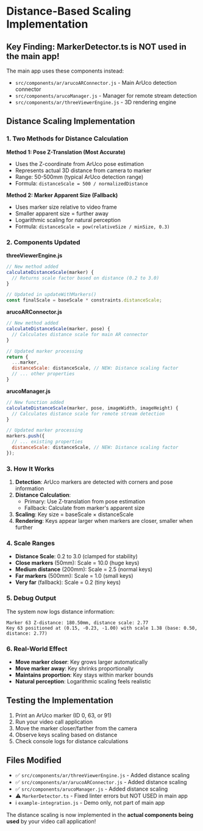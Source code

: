 # Distance-Based Scaling Implementation

## Key Finding: MarkerDetector.ts is NOT used in the main app!

The main app uses these components instead:
- `src/components/ar/arucoARConnector.js` - Main ArUco detection connector
- `src/components/arucoManager.js` - Manager for remote stream detection  
- `src/components/ar/threeViewerEngine.js` - 3D rendering engine

## Distance Scaling Implementation

### 1. Two Methods for Distance Calculation

**Method 1: Pose Z-Translation (Most Accurate)**
- Uses the Z-coordinate from ArUco pose estimation
- Represents actual 3D distance from camera to marker
- Range: 50-500mm (typical ArUco detection range)
- Formula: `distanceScale = 500 / normalizedDistance`

**Method 2: Marker Apparent Size (Fallback)**
- Uses marker size relative to video frame
- Smaller apparent size = further away
- Logarithmic scaling for natural perception
- Formula: `distanceScale = pow(relativeSize / minSize, 0.3)`

### 2. Components Updated

**threeViewerEngine.js**
```javascript
// New method added
calculateDistanceScale(marker) {
  // Returns scale factor based on distance (0.2 to 3.0)
}

// Updated in updateWithMarkers()
const finalScale = baseScale * constraints.distanceScale;
```

**arucoARConnector.js**
```javascript
// New method added
calculateDistanceScale(marker, pose) {
  // Calculates distance scale for main AR connector
}

// Updated marker processing
return {
  ...marker,
  distanceScale: distanceScale, // NEW: Distance scaling factor
  // ... other properties
}
```

**arucoManager.js**
```javascript
// New function added
calculateDistanceScale(marker, pose, imageWidth, imageHeight) {
  // Calculates distance scale for remote stream detection
}

// Updated marker processing
markers.push({
  // ... existing properties
  distanceScale: distanceScale, // NEW: Distance scaling factor
});
```

### 3. How It Works

1. **Detection**: ArUco markers are detected with corners and pose information
2. **Distance Calculation**: 
   - Primary: Use Z-translation from pose estimation
   - Fallback: Calculate from marker's apparent size
3. **Scaling**: Key size = baseScale × distanceScale
4. **Rendering**: Keys appear larger when markers are closer, smaller when further

### 4. Scale Ranges

- **Distance Scale**: 0.2 to 3.0 (clamped for stability)
- **Close markers** (50mm): Scale = 10.0 (huge keys)
- **Medium distance** (200mm): Scale = 2.5 (normal keys)  
- **Far markers** (500mm): Scale = 1.0 (small keys)
- **Very far** (fallback): Scale = 0.2 (tiny keys)

### 5. Debug Output

The system now logs distance information:
```
Marker 63 Z-distance: 180.50mm, distance scale: 2.77
Key 63 positioned at (0.15, -0.23, -1.00) with scale 1.38 (base: 0.50, distance: 2.77)
```

### 6. Real-World Effect

- **Move marker closer**: Key grows larger automatically
- **Move marker away**: Key shrinks proportionally
- **Maintains proportion**: Key stays within marker bounds
- **Natural perception**: Logarithmic scaling feels realistic

## Testing the Implementation

1. Print an ArUco marker (ID 0, 63, or 91)
2. Run your video call application
3. Move the marker closer/farther from the camera
4. Observe keys scaling based on distance
5. Check console logs for distance calculations

## Files Modified

- ✅ `src/components/ar/threeViewerEngine.js` - Added distance scaling
- ✅ `src/components/ar/arucoARConnector.js` - Added distance scaling  
- ✅ `src/components/arucoManager.js` - Added distance scaling
- ⚠️ `MarkerDetector.ts` - Fixed linter errors but NOT USED in main app
- ℹ️ `example-integration.js` - Demo only, not part of main app

The distance scaling is now implemented in the **actual components being used** by your video call application! 